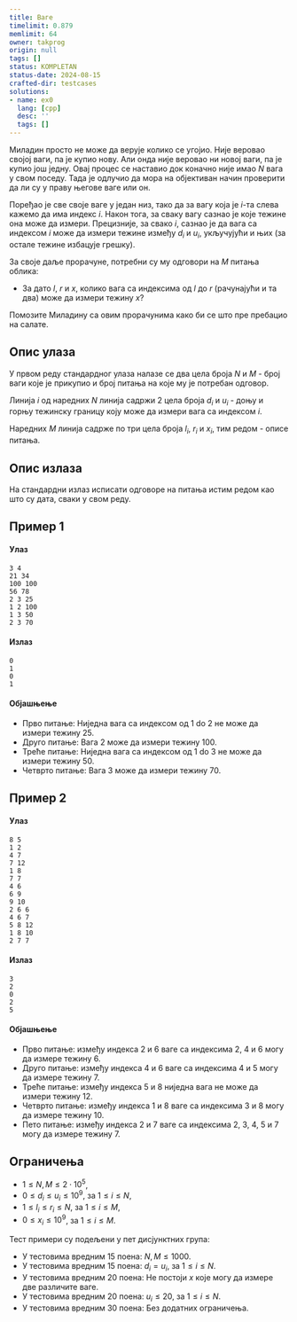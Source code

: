 ```yaml
---
title: Ваге
timelimit: 0.879
memlimit: 64
owner: takprog
origin: null
tags: []
status: KOMPLETAN
status-date: 2024-08-15
crafted-dir: testcases
solutions:
- name: ex0
  lang: [cpp]
  desc: ''
  tags: []
---
```


Миладин просто не може да верује колико се угојио. Није веровао својој ваги, па је купио нову. Али онда није веровао ни новој ваги, па је купио још једну. Овај процес се наставио док коначно није имао $N$ вага у свом поседу. Тада је одлучио да мора на објективан начин проверити да ли су у праву његове ваге или он.

Поређао је све своје ваге у један низ, тако да за вагу која је $i$-та слева кажемо да има индекс $i$. Након тога, за сваку вагу сазнао је које тежине она може да измери. Прецизније, за свако $i$, сазнао је да вага са индексом $i$ може да измери тежине између $d_i$ и $u_i$, укључујући и њих (за остале тежине избацује грешку).

За своје даље прорачуне, потребни су му одговори на $M$ питања облика: 

- За дато $l$, $r$ и $x$, колико вага са индексима од $l$ до $r$ (рачунајући и та два) може да измери тежину $x$?

Помозите Миладину са овим прорачунима како би се што пре пребацио на салате. 

## Опис улаза
У првом реду стандардног улаза налазе се два цела броја $N$ и $M$ - број ваги које је прикупио и број питања на које му је потребан одговор. 

Линија $i$ од наредних $N$ линија садржи $2$ цела броја $d_i$ и $u_i$ - доњу и горњу тежинску границу коју може да измери вага са индексом $i$. 

Наредних $M$ линија садрже по три цела броја $l_i$, $r_i$ и $x_i$, тим редом - описе питања. 

## Опис излаза
На стандардни излаз исписати одговоре на питања истим редом као што су дата, сваки у свом реду.

## Пример 1
#### Улаз
```
3 4
21 34
100 100
56 78
2 3 25
1 2 100
1 3 50
2 3 70
```

#### Излаз
```
0
1
0
1
```

#### Објашњење
- Прво питање: Ниједна вага са индексом од $1$ do $2$ не може да измери тежину $25$.
- Друго питање: Вага $2$ може да измери тежину $100$.
- Треће питање: Ниједна вага са индексом од $1$ do $3$ не може да измери тежину $50$.
- Четврто питање: Вага $3$ може да измери тежину $70$.


## Пример 2

#### Улаз
```
8 5
1 2
4 7
7 12
1 8
7 7
4 6
6 9
9 10
2 6 6
4 6 7
5 8 12
1 8 10
2 7 7
```

#### Излаз
```
3
2
0
2
5
```

#### Објашњење
- Прво питање: између индекса $2$ и $6$ ваге са индексима $2$, $4$ и $6$ могу да измере тежину $6$.
- Друго питање: између индекса $4$ и $6$ ваге са индексима $4$ и $5$ могу да измере тежину $7$.
- Треће питање: између индекса $5$ и $8$ ниједна вага не може да измери тежину $12$.
- Четврто питање: између индекса $1$ и $8$ ваге са индексима $3$ и $8$ могу да измере тежину $10$.
- Пето питање: између индекса $2$ и $7$ ваге са индексима $2$, $3$, $4$, $5$ и $7$ могу да измере тежину $7$.

## Ограничења

- $1 \leq N, M \leq 2 \cdot 10^5$,
- $0 \leq d_i \leq u_i \leq 10^9$, за $1 \leq i \leq N$,
- $1 \leq l_i \leq r_i \leq N$, за $1 \leq i \leq M$,
- $0 \leq x_i \leq 10^9$, за $1 \leq i \leq M$.

Тест примери су подељени у пет дисјунктних група:

- У тестовима вредним 15 поена: $N, M \leq 1000$.
- У тестовима вредним 15 поена: $d_i = u_i$, за $1 \leq i \leq N$.
- У тестовима вредним 20 поена: Не постоји $x$ које могу да измере две различите ваге.
- У тестовима вредним 20 поена: $u_i \leq 20$,  за $1 \leq i \leq N$.
- У тестовима вредним 30 поена: Без додатних ограничења.



